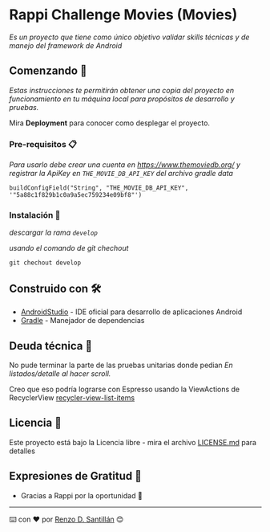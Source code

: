 # Rappi Challenge Movies (Movies)

_Es un proyecto que tiene como único objetivo validar skills técnicas y de manejo del framework de Android_

## Comenzando 🚀

_Estas instrucciones te permitirán obtener una copia del proyecto en funcionamiento en tu máquina local para propósitos de desarrollo y pruebas._

Mira **Deployment** para conocer como desplegar el proyecto.


### Pre-requisitos 📋

_Para usarlo debe crear una cuenta en https://www.themoviedb.org/ y registrar la ApiKey en `THE_MOVIE_DB_API_KEY` del archivo gradle data_

```
buildConfigField("String", "THE_MOVIE_DB_API_KEY", '"5a88c1f829b1c0a9a5ec759234e09bf8"')
```

### Instalación 🔧

_descargar la rama `develop`_

_usando el comando de git chechout_

```
git chechout develop
```

## Construido con 🛠️

* [AndroidStudio](http://developers.android.com) - IDE oficial para desarrollo de aplicaciones Android
* [Gradle](https://gradle.org/) - Manejador de dependencias

## Deuda técnica 📖

No pude terminar la parte de las pruebas unitarias donde pedian 
_En  listados/detalle  al  hacer  scroll._

Creo que eso podría lograrse con Espresso usando la ViewActions de RecyclerView
 [recycler-view-list-items](https://developer.android.com/training/testing/espresso/lists?hl=es-419#recycler-view-list-items)
## Licencia 📄

Este proyecto está bajo la Licencia libre - mira el archivo [LICENSE.md](LICENSE.md) para detalles

## Expresiones de Gratitud 🎁

* Gracias a Rappi por la oportunidad 📢

---
⌨️ con ❤️ por [Renzo D. Santillán](https://www.linkedin.com/in/rsantillanc/) 😊
